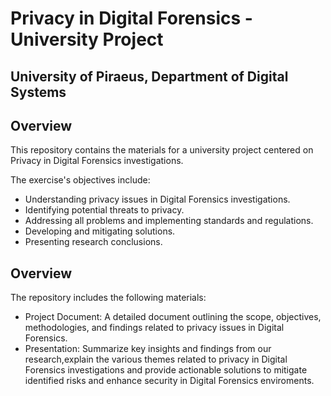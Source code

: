 # Privacy in Digital Forensics - University Project

## University of Piraeus, Department of Digital Systems

## Overview
This repository contains the materials for a university project centered on Privacy in Digital Forensics investigations.

The exercise's objectives include:
- Understanding privacy issues in Digital Forensics investigations.
- Identifying potential threats to privacy.
- Addressing all problems and implementing standards and regulations.
- Developing and mitigating solutions.
- Presenting research conclusions.
## Overview
The repository includes the following materials:
- Project Document: A detailed document outlining the scope, objectives, methodologies, and findings related to privacy issues in Digital Forensics.
- Presentation: Summarize key insights and findings from our research,explain the various themes related to privacy in Digital Forensics investigations and provide actionable solutions to mitigate identified risks and enhance security in Digital Forensics enviroments.
